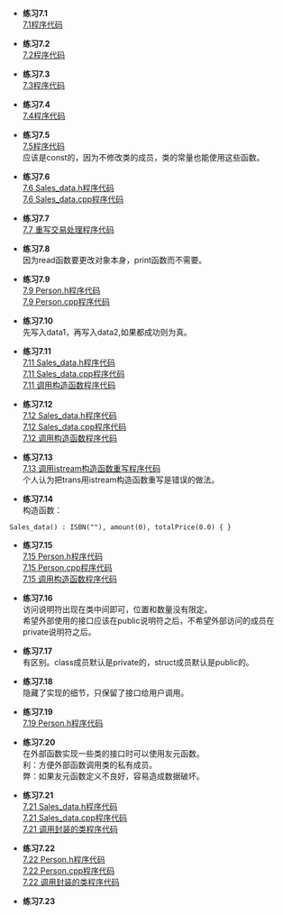 * **练习7.1**  
[7.1程序代码](7.1.cpp)  

* **练习7.2**  
[7.2程序代码](7.2.cpp)  

* **练习7.3**  
[7.3程序代码](7.3.cpp)  

* **练习7.4**  
[7.4程序代码](7.4.cpp)  

* **练习7.5**  
[7.5程序代码](7.5.cpp)  
应该是const的，因为不修改类的成员，类的常量也能使用这些函数。

* **练习7.6**  
[7.6 Sales_data.h程序代码](7.6/Sales_data.h)  
[7.6 Sales_data.cpp程序代码](7.6/Sales_data.cpp)  

* **练习7.7**  
[7.7 重写交易处理程序代码](7.7/main.cpp)  

* **练习7.8**  
因为read函数要更改对象本身，print函数而不需要。

* **练习7.9**  
[7.9 Person.h程序代码](7.9/Person.h)  
[7.9 Person.cpp程序代码](7.9/Person.cpp)  

* **练习7.10**  
先写入data1，再写入data2,如果都成功则为真。

* **练习7.11**  
[7.11 Sales_data.h程序代码](7.11/Sales_data.h)  
[7.11 Sales_data.cpp程序代码](7.11/Sales_data.cpp)  
[7.11 调用构造函数程序代码](7.11/main.cpp)  

* **练习7.12**  
[7.12 Sales_data.h程序代码](7.12/Sales_data.h)  
[7.12 Sales_data.cpp程序代码](7.12/Sales_data.cpp)  
[7.12 调用构造函数程序代码](7.12/main.cpp)  

* **练习7.13**  
[7.13 调用istream构造函数重写程序代码](7.13/main.cpp)  
个人认为把trans用istream构造函数重写是错误的做法。

* **练习7.14**  
构造函数：
```
Sales_data() : ISBN(""), amount(0), totalPrice(0.0) { }
```

* **练习7.15**  
[7.15 Person.h程序代码](7.15/Person.h)  
[7.15 Person.cpp程序代码](7.15/Person.cpp)  
[7.15 调用构造函数程序代码](7.15/main.cpp)  

* **练习7.16**  
访问说明符出现在类中间即可，位置和数量没有限定。  
希望外部使用的接口应该在public说明符之后，不希望外部访问的成员在private说明符之后。

* **练习7.17**  
有区别。class成员默认是private的，struct成员默认是public的。

* **练习7.18**  
隐藏了实现的细节，只保留了接口给用户调用。

* **练习7.19**  
[7.19 Person.h程序代码](7.19/Person.h)  

* **练习7.20**  
在外部函数实现一些类的接口时可以使用友元函数。  
利：方便外部函数调用类的私有成员。  
弊：如果友元函数定义不良好，容易造成数据破坏。  

* **练习7.21**  
[7.21 Sales_data.h程序代码](7.21/Sales_data.h)  
[7.21 Sales_data.cpp程序代码](7.21/Sales_data.cpp)  
[7.21 调用封装的类程序代码](7.21/main.cpp)  

* **练习7.22**  
[7.22 Person.h程序代码](7.22/Person.h)  
[7.22 Person.cpp程序代码](7.22/Person.cpp)  
[7.22 调用封装的类程序代码](7.22/main.cpp)  

* **练习7.23**  

